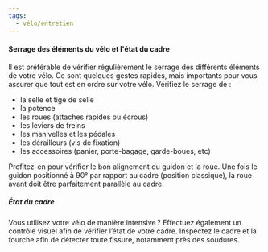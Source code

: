 ```yaml
---
tags:
  - vélo/entretien
---
```



#### Serrage des éléments du vélo et l'état du cadre
Il est préférable de vérifier régulièrement le serrage des différents éléments de votre vélo. Ce sont quelques gestes rapides, mais importants pour vous assurer que tout est en ordre sur votre vélo. Vérifiez le serrage de :

- la selle et tige de selle
- la potence
- les roues (attaches rapides ou écrous)
- les leviers de freins
- les manivelles et les pédales
- les dérailleurs (vis de fixation)
- les accessoires (panier, porte-bagage, garde-boues, etc)

Profitez-en pour vérifier le bon alignement du guidon et la roue. Une fois le guidon positionné à 90° par rapport au cadre (position classique), la roue avant doit être parfaitement parallèle au cadre.

##### État du cadre
Vous utilisez votre vélo de manière intensive ? Effectuez également un contrôle visuel afin de vérifier l’état de votre cadre. Inspectez le cadre et la fourche afin de détecter toute fissure, notamment près des soudures.